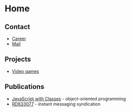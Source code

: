 # Home

## Contact
- [Career](https://www.linkedin.com/in/diogoeichert)
- [Mail](mailto:diogoeichert@icloud.com)

## Projects
- [Video games](https://diogoeichert.github.io/games)

## Publications
- [JavaScript with Classes](JSwC.epub) - object-oriented programming
- [RD633077](RD633077.pdf) - instant messaging syndication

